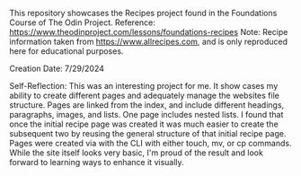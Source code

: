 This repository showcases the Recipes project found in the Foundations Course of The Odin Project.
Reference: https://www.theodinproject.com/lessons/foundations-recipes
Note: Recipe information taken from https://www.allrecipes.com, and is only reproduced here for educational purposes.

Creation Date: 7/29/2024

Self-Reflection:
This was an interesting project for me. It show cases my ability to create different pages and adequately manage the websites file structure. Pages are linked from the index, and include different headings, paragraphs, images, and lists. One page includes nested lists. I found that once the initial recipe page was created it was much easier to create the subsequent two by reusing the general structure of that initial recipe page. Pages were created via with the CLI with either touch, mv, or cp commands. While the site itself looks very basic, I'm proud of the result and look forward to learning ways to enhance it visually.